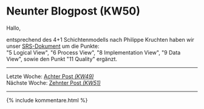 # Neunter Blogpost (KW50)

Hallo,

entsprechend des 4+1 Schichtenmodells nach Philippe Kruchten haben wir unser [SRS-Dokument](./SRS/v3_w8/SoftwareRequirementsSpecification.md) um die Punkte:  
"5 Logical View", "6 Process View", "8 Implementation View", "9 Data View", sowie den Punkt "11 Quality" ergänzt.


---  
Letzte Woche: [Achter Post _(KW49)_](08_ArchiSigniRequi.md)  
Nächste Woche: [Zehnter Post _(KW51)_](10_Semesterabschluss.md)

---

{% include kommentare.html %}
